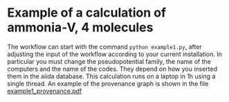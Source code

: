 # Example of a calculation of ammonia-V, 4 molecules

The workflow can start with the command
 `python example1.py`, after adjusting the input of the workflow according to your current installation. In particular you must change the pseudopotential family, the name of the computers and the name of the codes. They depend on how you inserted them in the aiida database.
This calculation runs on a laptop in 1h using a single thread. An example of the provenance graph is shown in the file [example1_provenance.pdf](example1_provenance.pdf)
